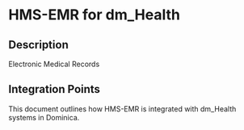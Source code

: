# HMS-EMR for dm_Health

## Description

Electronic Medical Records

## Integration Points

This document outlines how HMS-EMR is integrated with dm_Health systems in Dominica.
